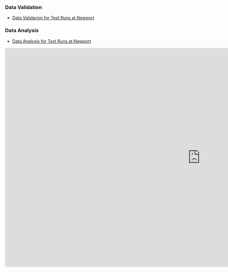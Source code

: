 

### Data Validation  
- [Data Validarion for Test Runs at Newport](Cleaned/)

### Data Analysis  
- [Data Analysis for Test Runs at Newport](Validated/)

<div class="flex-video"><iframe width="1280" height="720" src="https://www.youtube.com/embed/rLS-BEvlEyY" frameborder="0" allowfullscreen></iframe>

